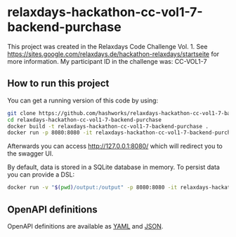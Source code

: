 # relaxdays-hackathon-cc-vol1-7-backend-purchase

This project was created in the Relaxdays Code Challenge Vol. 1. See https://sites.google.com/relaxdays.de/hackathon-relaxdays/startseite for more information. My participant ID in the challenge was: CC-VOL1-7

## How to run this project

You can get a running version of this code by using:

```bash
git clone https://github.com/hashworks/relaxdays-hackathon-cc-vol1-7-backend-purchase.git
cd relaxdays-hackathon-cc-vol1-7-backend-purchase
docker build -t relaxdays-hackathon-cc-vol1-7-backend-purchase .
docker run -p 8080:8080 -it relaxdays-hackathon-cc-vol1-7-backend-purchase
```

Afterwards you can access http://127.0.0.1:8080/ which will redirect you to the swagger UI.

By default, data is stored in a SQLite database in memory. To persist data you can provide a DSL:
```bash
docker run -v "$(pwd)/output:/output" -p 8080:8080 -it relaxdays-hackathon-cc-vol1-7-backend-purchase -dsn "file:/output/output.sqlite?cache=shared"
```

## OpenAPI definitions

OpenAPI definitions are available as [YAML](https://github.com/hashworks/relaxdays-hackathon-cc-vol1-7-backend-purchase/blob/master/docs/swagger.yaml) and [JSON](https://github.com/hashworks/relaxdays-hackathon-cc-vol1-7-backend-purchase/blob/master/docs/swagger.json).